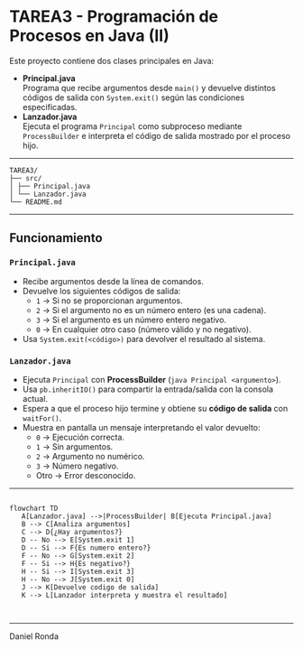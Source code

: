 # TAREA3 - Programación de Procesos en Java (II)

Este proyecto contiene dos clases principales en Java:

- **Principal.java**  
  Programa que recibe argumentos desde `main()` y devuelve distintos códigos de salida con `System.exit()` según las condiciones especificadas.  
- **Lanzador.java**  
  Ejecuta el programa `Principal` como subproceso mediante `ProcessBuilder` e interpreta el código de salida mostrado por el proceso hijo.

---

```
TAREA3/
├── src/
│ ├── Principal.java
│ └── Lanzador.java
└── README.md

```

---

## Funcionamiento

### `Principal.java`
- Recibe argumentos desde la línea de comandos.  
- Devuelve los siguientes códigos de salida:
  - `1` → Si no se proporcionan argumentos.  
  - `2` → Si el argumento no es un número entero (es una cadena).  
  - `3` → Si el argumento es un número entero negativo.  
  - `0` → En cualquier otro caso (número válido y no negativo).  
- Usa `System.exit(<código>)` para devolver el resultado al sistema.

### `Lanzador.java`
- Ejecuta `Principal` con **ProcessBuilder** (`java Principal <argumento>`).  
- Usa `pb.inheritIO()` para compartir la entrada/salida con la consola actual.  
- Espera a que el proceso hijo termine y obtiene su **código de salida** con `waitFor()`.  
- Muestra en pantalla un mensaje interpretando el valor devuelto:
  - `0` → Ejecución correcta.  
  - `1` → Sin argumentos.  
  - `2` → Argumento no numérico.  
  - `3` → Número negativo.  
  - Otro → Error desconocido.

---

```mermaid

flowchart TD
   A[Lanzador.java] -->|ProcessBuilder| B[Ejecuta Principal.java]
   B --> C[Analiza argumentos]
   C --> D{¿Hay argumentos?}
   D -- No --> E[System.exit 1]
   D -- Si --> F{Es numero entero?}
   F -- No --> G[System.exit 2]
   F -- Si --> H{Es negativo?}
   H -- Si --> I[System.exit 3]
   H -- No --> J[System.exit 0]
   J --> K[Devuelve codigo de salida]
   K --> L[Lanzador interpreta y muestra el resultado]



```

---

Daniel Ronda
